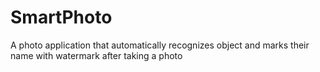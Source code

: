 # SmartPhoto
A photo application that automatically recognizes object and marks their name with watermark after taking a photo
